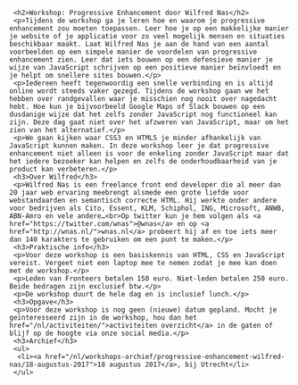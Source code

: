      <h2>Workshop: Progressive Enhancement door Wilfred Nas</h2>
     <p>Tijdens de workshop ga je leren hoe en waarom je progressive enhancement zou moeten toepassen. Leer hoe je op een makkelijke manier je website of je applicatie voor zo veel mogelijk mensen en situaties beschikbaar maakt. Laat Wilfred Nas je aan de hand van een aantal voorbeelden op een simpele manier de voordelen van progressive enhancement zien. Leer dat iets bouwen op een defensieve manier je wijze van JavaScript schrijven op een positieve manier beïnvloedt en je helpt om snellere sites bouwen.</p>
     <p>Iedereen heeft tegenwoordig een snelle verbinding en is altijd online wordt steeds vaker gezegd. Tijdens de workshop gaan we het hebben over randgevallen waar je misschien nog nooit over nagedacht hebt. Hoe kun je bijvoorbeeld Google Maps of Slack bouwen op een dusdanige wijze dat het zelfs zonder JavaScript nog functioneel kan zijn. Deze dag gaat niet over het afzweren van JavaScript, maar om het zien van het alternatief.</p>
     <p>We gaan kijken waar CSS3 en HTML5 je minder afhankelijk van JavaScript kunnen maken. In deze workshop leer je dat progressive enhancement niet alleen is voor de enkeling zonder JavaScript maar dat het iedere bezoeker kan helpen en zelfs de onderhoudbaarheid van je product kan verbeteren.</p>
     <h3>Over Wilfred</h3>
     <p>Wilfred Nas is een freelance front end developer die al meer dan 20 jaar web ervaring meebrengt alsmede een grote liefde voor webstandaarden en semantisch correcte HTML. Hij werkte onder andere voor bedrijven als Cito, Essent, KLM, Schiphol, ING, Microsoft, ANWB, ABN-Amro en vele andere…<br>Op twitter kun je hem volgen als <a href="https://twitter.com/wnas">@wnas</a> en op <a href="http://wnas.nl/">wnas.nl</a> probeert hij af en toe iets meer dan 140 karakters te gebruiken om een punt te maken.</p>
     <h3>Praktische info</h3>
     <p>Voor deze workshop is een basiskennis van HTML, CSS en JavaScript vereist. Vergeet niet een laptop mee te nemen zodat je mee kan doen met de workshop.</p>
     <p>Leden van Fronteers betalen 150 euro. Niet-leden betalen 250 euro. Beide bedragen zijn exclusief btw.</p>
     <p>De workshop duurt de hele dag en is inclusief lunch.</p>
     <h3>Opgave</h3>
     <p>Voor deze workshop is nog geen (nieuwe) datum gepland. Mocht je geïnteresseerd zijn in de workshop, hou dan het href="/nl/activiteiten/">activiteiten overzicht</a> in de gaten of blijf op de hoogte via onze social media.</p>
     <h3>Archief</h3>
     <ul>
      <li><a href="/nl/workshops-archief/progressive-enhancement-wilfred-nas/18-augustus-2017">18 augustus 2017</a>, bij Utrecht</li>
     </ul>
